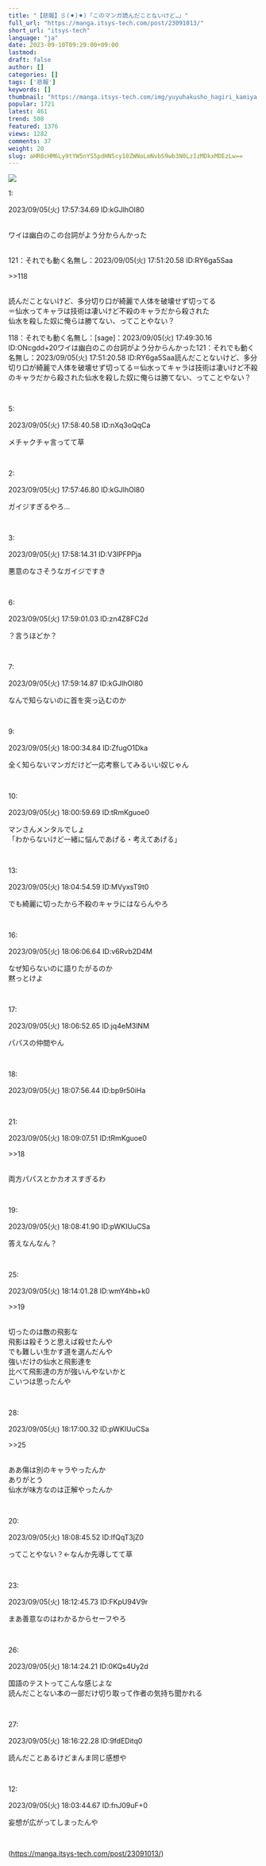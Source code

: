 ```yaml
---
title: "【悲報】彡(⚫︎)⚫︎)「このマンガ読んだことないけど…」"
full_url: "https://manga.itsys-tech.com/post/23091013/"
short_url: "itsys-tech"
language: "ja"
date: 2023-09-10T09:29:00+09:00
lastmod: 
draft: false
author: []
categories: []
tags: ['悲報']
keywords: []
thumbnail: "https://manga.itsys-tech.com/img/yuyuhakusho_hagiri_kamiya.jpg"
popular: 1721
latest: 461
trend: 508
featured: 1376
views: 1282
comments: 37
weight: 20
slug: aHR0cHM6Ly9tYW5nYS5pdHN5cy10ZWNoLmNvbS9wb3N0LzIzMDkxMDEzLw==
---
```


![](https://manga.itsys-tech.com/img/yuyuhakusho_hagiri_kamiya.jpg)

<div><p class='t_h'>1: <p>2023/09/05(火) 17:57:34.69 ID:kGJlhOl80</p></p><br>ワイは幽白のこの台詞がよう分からんかった<br><blockquote class='imgur-embed-pub'></blockquote><br>121：それでも動く名無し：2023/09/05(火) 17:51:20.58 ID:RY6ga5Saa<br><p class='anchor'>>>118</p><br>読んだことないけど、多分切り口が綺麗で人体を破壊せず切ってる<br>＝仙水ってキャラは技術は凄いけど不殺のキャラだから殺された<br>仙水を殺した奴に俺らは勝てない、ってことやない？<p>118：それでも動く名無し：[sage]：2023/09/05(火) 17:49:30.16 ID:ONcgdd+20ワイは幽白のこの台詞がよう分からんかった121：それでも動く名無し：2023/09/05(火) 17:51:20.58 ID:RY6ga5Saa読んだことないけど、多分切り口が綺麗で人体を破壊せず切ってる＝仙水ってキャラは技術は凄いけど不殺のキャラだから殺された仙水を殺した奴に俺らは勝てない、ってことやない？</p><br><p class='t_h'>5: <p>2023/09/05(火) 17:58:40.58 ID:nXq3oQqCa</p></p><p class='t_b'>メチャクチャ言ってて草</p><br><p class='t_h'>2: <p>2023/09/05(火) 17:57:46.80 ID:kGJlhOl80</p></p><p class='t_b'>ガイジすぎるやろ…</p><br><p class='t_h'>3: <p>2023/09/05(火) 17:58:14.31 ID:V3lPFPPja</p></p><p class='t_b'>悪意のなさそうなガイジですき</p><br><p class='t_h'>6: <p>2023/09/05(火) 17:59:01.03 ID:zn4Z8FC2d</p></p><p class='t_b'>？言うほどか？</p><br><p class='t_h'>7: <p>2023/09/05(火) 17:59:14.87 ID:kGJlhOl80</p></p><p class='t_b'>なんで知らないのに首を突っ込むのか</p><br><p class='t_h'>9: <p>2023/09/05(火) 18:00:34.84 ID:ZfugO1Dka</p></p><p class='t_b'>全く知らないマンガだけど一応考察してみるいい奴じゃん</p><br><p class='t_h'>10: <p>2023/09/05(火) 18:00:59.69 ID:tRmKguoe0</p></p><p class='t_b'>マンさんメンタルでしょ<br>「わからないけど一緒に悩んであげる・考えてあげる」</p><br><p class='t_h'>13: <p>2023/09/05(火) 18:04:54.59 ID:MVyxsT9t0</p></p><p class='t_b'>でも綺麗に切ったから不殺のキャラにはならんやろ</p><br><p class='t_h'>16: <p>2023/09/05(火) 18:06:06.64 ID:v6Rvb2D4M</p></p><p class='t_b'>なぜ知らないのに語りたがるのか<br>黙っとけよ</p><br><p class='t_h'>17: <p>2023/09/05(火) 18:06:52.65 ID:jq4eM3lNM</p></p><p class='t_b'>パパスの仲間やん</p><br><p class='t_h'>18: <p>2023/09/05(火) 18:07:56.44 ID:bp9r50iHa</p></p><br><p class='t_h t_i'>21: <p>2023/09/05(火) 18:09:07.51 ID:tRmKguoe0</p></p><p class='t_b t_i'><p class='anchor'>>>18</p><br>両方パパスとかカオスすぎるわ</p><br><p class='t_h'>19: <p>2023/09/05(火) 18:08:41.90 ID:pWKIUuCSa</p></p><p class='t_b'>答えなんなん？</p><br><p class='t_h t_i'>25: <p>2023/09/05(火) 18:14:01.28 ID:wmY4hb+k0</p></p><p class='t_b t_i'><p class='anchor'>>>19</p><br>切ったのは敵の飛影な<br>飛影は殺そうと思えば殺せたんや<br>でも難しい生かす道を選んだんや<br>強いだけの仙水と飛影達を<br>比べて飛影達の方が強いんやないかと<br>こいつは思ったんや</p><br><p class='t_h t_i'>28: <p>2023/09/05(火) 18:17:00.32 ID:pWKIUuCSa</p></p><p class='t_b t_i'><p class='anchor'>>>25</p><br>ああ傷は別のキャラやったんか<br>ありがとう<br>仙水が味方なのは正解やったんか</p><br><p class='t_h'>20: <p>2023/09/05(火) 18:08:45.52 ID:lfQqT3jZ0</p></p><p class='t_b'>ってことやない？←なんか先導してて草</p><br><p class='t_h'>23: <p>2023/09/05(火) 18:12:45.73 ID:FKpU94V9r</p></p><p class='t_b'>まあ善意なのはわかるからセーフやろ</p><br><p class='t_h'>26: <p>2023/09/05(火) 18:14:24.21 ID:0KQs4Uy2d</p></p><p class='t_b'>国語のテストってこんな感じよな<br>読んだことない本の一部だけ切り取って作者の気持ち聞かれる</p><br><p class='t_h'>27: <p>2023/09/05(火) 18:16:22.28 ID:9fdEDitq0</p></p><p class='t_b'>読んだことあるけどまんま同じ感想や</p><br><p class='t_h'>12: <p>2023/09/05(火) 18:03:44.67 ID:fnJ09uF+0</p></p><p class='t_b'>妄想が広がってしまったんや</p><br></div>

(https://manga.itsys-tech.com/post/23091013/)
